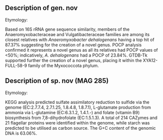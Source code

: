 ## Description of gen. nov

Etymology:

Based on 16S rRNA gene sequence similarity, 
members of the
Anaeromyxobacteraceae and 
Vulgatibacteraceae families are among its 
closest relatives with *Anaeromyxobacter dehalogenans*
having a top hit of 87.37% suggesting for the creation of a novel genus. 
POCP analysis confirmed it represents a novel genus as 
all its relatives had POCP values of <50%; indicatively, *A. dehalogenans* had a POCP of 23.84%.
GTDB-Tk supported further the creation of a novel genus, placing it 
within the XYA12-FULL-58-9 family of the Myxococcota phylum. 


## Description of sp. nov (MAG 285)

Etymology:


KEGG analysis predicted 
sulfate assimilatory reduction to sulfide via the genome (EC:2.7.7.4, 2.7.1.25, 1.8.4.8, 1.8.7.1),
L-glutamate production from ammonia via L-glutamine (EC:6.3.1.2, 1.4.1.-)
and folate (vitamin B9) biosynthesis from 7,8-dihydrofolate (EC:1.5.1.3).
A total of 214 CAZymes and 21 flagellar proteins were identified within the genome, 
while 
starch was predicted to be utilised as carbon source. 
The G+C content of the genomic DNA is 63.06%.



